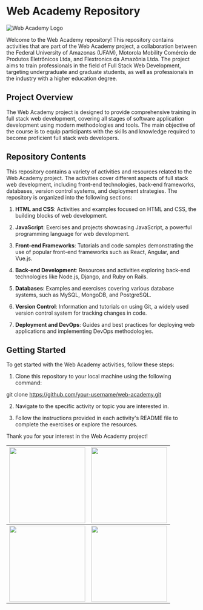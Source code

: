 # Web Academy Repository

![Web Academy Logo](https://webacademy.icomp.ufam.edu.br/assets/webacademylogo.png)

Welcome to the Web Academy repository! This repository contains activities that are part of the Web Academy project, a collaboration between the Federal University of Amazonas (UFAM), Motorola Mobility Comércio de Produtos Eletrônicos Ltda, and Flextronics da Amazônia Ltda. The project aims to train professionals in the field of Full Stack Web Development, targeting undergraduate and graduate students, as well as professionals in the industry with a higher education degree.

## Project Overview

The Web Academy project is designed to provide comprehensive training in full stack web development, covering all stages of software application development using modern methodologies and tools. The main objective of the course is to equip participants with the skills and knowledge required to become proficient full stack web developers.

## Repository Contents

This repository contains a variety of activities and resources related to the Web Academy project. The activities cover different aspects of full stack web development, including front-end technologies, back-end frameworks, databases, version control systems, and deployment strategies. The repository is organized into the following sections:

1. **HTML and CSS**: Activities and examples focused on HTML and CSS, the building blocks of web development.

2. **JavaScript**: Exercises and projects showcasing JavaScript, a powerful programming language for web development.

3. **Front-end Frameworks**: Tutorials and code samples demonstrating the use of popular front-end frameworks such as React, Angular, and Vue.js.

4. **Back-end Development**: Resources and activities exploring back-end technologies like Node.js, Django, and Ruby on Rails.

5. **Databases**: Examples and exercises covering various database systems, such as MySQL, MongoDB, and PostgreSQL.

6. **Version Control**: Information and tutorials on using Git, a widely used version control system for tracking changes in code.

7. **Deployment and DevOps**: Guides and best practices for deploying web applications and implementing DevOps methodologies.

## Getting Started

To get started with the Web Academy activities, follow these steps:

1. Clone this repository to your local machine using the following command:

git clone https://github.com/your-username/web-academy.git


2. Navigate to the specific activity or topic you are interested in.

3. Follow the instructions provided in each activity's README file to complete the exercises or explore the resources.


Thank you for your interest in the Web Academy project!


| <img src="https://webacademy.icomp.ufam.edu.br/assets/ufam_logo.png" height="200px">     | <img src="https://webacademy.icomp.ufam.edu.br/assets/icomp.png" height="200px">     |
| ---------------------------------------------------------------------------------------- | ------------------------------------------------------------------------------------ |
| <img src="https://webacademy.icomp.ufam.edu.br/assets/Motorola_logo.svg" height="200px"> | <img src="https://webacademy.icomp.ufam.edu.br/assets/flex_logo.png" height="200px"> |

